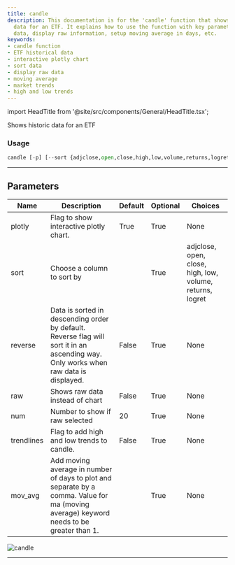 ```yaml
---
title: candle
description: This documentation is for the 'candle' function that shows historical
  data for an ETF. It explains how to use the function with key parameters to sort
  data, display raw information, setup moving average in days, etc.
keywords:
- candle function
- ETF historical data
- interactive plotly chart
- sort data
- display raw data
- moving average
- market trends
- high and low trends
---
```


import HeadTitle from '@site/src/components/General/HeadTitle.tsx';

<HeadTitle title="etf/candle - Reference | OpenBB Terminal Docs" />

Shows historic data for an ETF

### Usage

```python
candle [-p] [--sort {adjclose,open,close,high,low,volume,returns,logret}] [-r] [--raw] [-n NUM] [-t] [--ma MOV_AVG]
```

---

## Parameters

| Name | Description | Default | Optional | Choices |
| ---- | ----------- | ------- | -------- | ------- |
| plotly | Flag to show interactive plotly chart. | True | True | None |
| sort | Choose a column to sort by |  | True | adjclose, open, close, high, low, volume, returns, logret |
| reverse | Data is sorted in descending order by default. Reverse flag will sort it in an ascending way. Only works when raw data is displayed. | False | True | None |
| raw | Shows raw data instead of chart | False | True | None |
| num | Number to show if raw selected | 20 | True | None |
| trendlines | Flag to add high and low trends to candle. | False | True | None |
| mov_avg | Add moving average in number of days to plot and separate by a comma. Value for ma (moving average) keyword needs to be greater than 1. |  | True | None |

![candle](https://user-images.githubusercontent.com/46355364/154031063-090a4419-c3b1-4707-8f8e-b41c872a783a.png)

---
